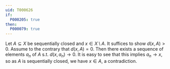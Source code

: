 ```yaml
---
uid: T000626
if:
  P000205: true
then:
  P000079: true
---
```


Let $A \subseteq X$ be sequentially closed and $x \in X \setminus A$. It suffices to show $d(x,A)>0$. Assume to the contrary that $d(x,A)=0$. Then there exists a sequence of elements $a_n$ of $A$ s.t. $d(x,a_n)\to 0$. It is easy to see that this implies $a_n \to x$, so as $A$ is sequentially closed, we have $x \in A$, a contradiction.
